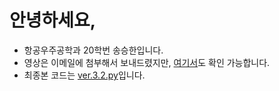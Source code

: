 # 안녕하세요,

* 항공우주공학과 20학번 송승한입니다.
* 영상은 이메일에 첨부해서 보내드렸지만, [여기서](./out_final.avi)도 확인 가능합니다.
* 최종본 코드는 [ver.3.2.py](./ver.3.2.py)입니다.

